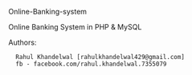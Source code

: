 Online-Banking-system

Online Banking System in PHP & MySQL

Authors:
    
      Rahul Khandelwal [rahulkhandelwal429@gmail.com]
      fb - facebook.com/rahul.khandelwal.7355079

